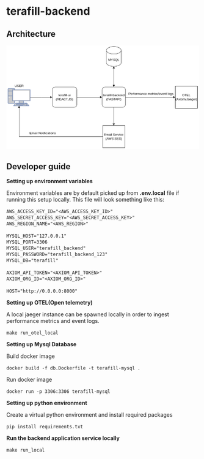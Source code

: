 # terafill-backend

## Architecture

<img src="docs/terafill-arch.drawio.png">



## Developer guide



**Setting up environment variables**

Environment variables are by default picked up from **.env.local** file if running this setup locally. This file will look something like this:

```shell
AWS_ACCESS_KEY_ID="<AWS_ACCESS_KEY_ID>"
AWS_SECRET_ACCESS_KEY="<AWS_SECRET_ACCESS_KEY>"
AWS_REGION_NAME="<AWS_REGION>"

MYSQL_HOST="127.0.0.1"
MYSQL_PORT=3306
MYSQL_USER="terafill_backend"
MYSQL_PASSWORD="terafill_backend_123"
MYSQL_DB="terafill"

AXIOM_API_TOKEN="<AXIOM_API_TOKEN>"
AXIOM_ORG_ID="<AXIOM_ORG_ID>"

HOST="http://0.0.0.0:8000"
```





**Setting up OTEL(Open telemetry)**

A local jaeger instance can be spawned locally in order to ingest performance metrics and event logs.

```shell
make run_otel_local
```



**Setting up Mysql Database**

Build docker image

```shell
docker build -f db.Dockerfile -t terafill-mysql .
```

Run docker image 

```shell
docker run -p 3306:3306 terafill-mysql
```



**Setting up python environment**

Create a virtual python environment and install required packages

```
pip install requirements.txt
```



**Run the backend application service locally**

``` 
make run_local
```